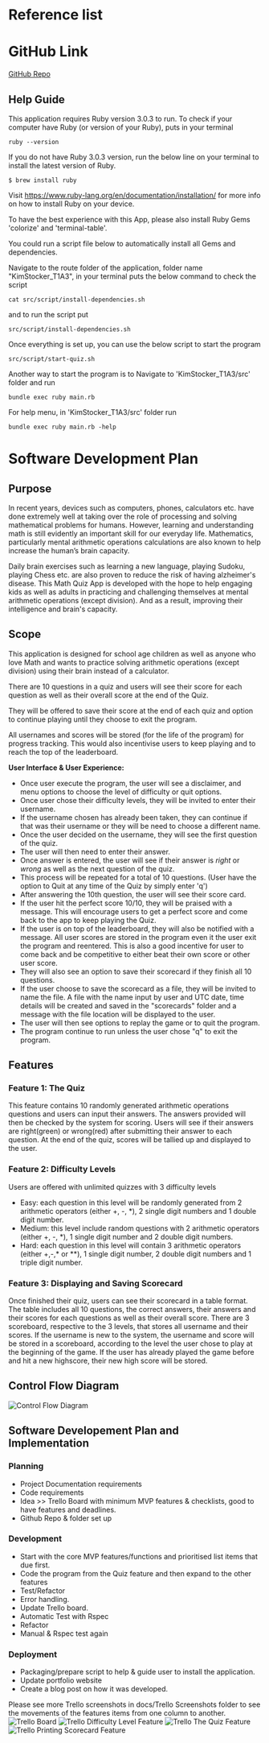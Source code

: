 # Reference list
# GitHub Link
[GitHub Repo](https://github.com/kimbstocker/KimStocker_T1A3)
## Help Guide
This application requires Ruby version 3.0.3 to run. To check if your computer have Ruby (or version of your Ruby), puts in your terminal
```
ruby --version
```
If you do not have Ruby 3.0.3 version, run the below line on your terminal to install the latest version of Ruby.
```
$ brew install ruby
``` 
Visit https://www.ruby-lang.org/en/documentation/installation/ for more info on how to install Ruby on your device.

To have the best experience with this App, please also install Ruby Gems 'colorize' and 'terminal-table'.

You could run a script file below to automatically install all Gems and dependencies. 

Navigate to the route folder of the application, folder name "KimStocker_T1A3", in your terminal puts the below command to check the script

```
cat src/script/install-dependencies.sh
```
and to run the script put
```
src/script/install-dependencies.sh
```
Once everything is set up, you can use the below script to start the program
```
src/script/start-quiz.sh
```
Another way to start the program is to Navigate to 'KimStocker_T1A3/src' folder and run
```
bundle exec ruby main.rb
```
For help menu, in 'KimStocker_T1A3/src' folder run
```
bundle exec ruby main.rb -help
```
# Software Development Plan
## Purpose
In recent years, devices such as computers, phones, calculators etc. have done extremely well at taking over the role of processing and solving mathematical problems for humans. However, learning and understanding math is still evidently an important skill for our everyday life. Mathematics, particularly mental arithmetic operations calculations are also known to help increase the human’s brain capacity. 

Daily brain exercises such as learning a new language, playing Sudoku, playing Chess etc. are also proven to reduce the risk of having alzheimer's disease. This Math Quiz App is developed with the hope to help engaging kids as well as adults in practicing and challenging themselves at mental arithmetic operations (except division). And as a result, improving their intelligence and brain's capacity. 
## Scope
This application is designed for school age children as well as anyone who love Math and wants to practice solving arithmetic operations (except division) using their brain instead of a calculator. 

There are 10 questions in a quiz and users will see their score for each question as well as their overall score at the end of the Quiz.

They will be offered to save their score at the end of each quiz and option to continue playing until they choose to exit the program.

All usernames and scores will be stored (for the life of the program) for progress tracking. This would also incentivise users to keep playing and to reach the top of the leaderboard.

**User Interface & User Experience:**

- Once user execute the program, the user will see a disclaimer, and menu options to choose the level of difficulty or quit options.
- Once user chose their difficulty levels, they will be invited to enter their username.
- If the username chosen has already been taken, they can continue if that was their username or they will be need to choose a different name.
- Once the user decided on the username, they will see the first question of the quiz.
- The user will then need to enter their answer.
- Once answer is entered, the user will see if their answer is *right* or *wrong* as well as the next question of the quiz. 
- This process will be repeated for a total of 10 questions. (User have the option to Quit at any time of the Quiz by simply enter 'q')
- After answering the 10th question, the user will see their score card. 
- If the user hit the perfect score 10/10, they will be praised with a message. This will encourage users to get a perfect score and come back to the app to keep playing the Quiz.
- If the user is on top of the leaderboard, they will also be notified with a message. All user scores are stored in the program even it the user exit the program and reentered. This is also a good incentive for user to come back and be competitive to either beat their own score or other user score.
- They will also see an option to save their scorecard if they finish all 10 questions.
- If the user choose to save the scorecard as a file, they will be invited to name the file. A file with the name input by user and UTC date, time details will be created and saved in the "scorecards" folder and a message with the file location will be displayed to the user.
- The user will then see options to replay the game or to quit the program. 
- The program continue to run unless the user chose "q" to exit the program.
## Features
### Feature 1: The Quiz
This feature contains 10 randomly generated arithmetic operations questions and users can input their answers. The answers provided will then be checked by the system for scoring. Users will see if their answers are right(green) or wrong(red) after submitting their answer to each question. At the end of the quiz, scores will be tallied up and displayed to the user.
### Feature 2: Difficulty Levels
Users are offered with unlimited quizzes with 3 difficulty levels
- Easy: each question in this level will be randomly generated from 2 arithmetic operators (either +, -, *), 2 single digit numbers and 1 double digit number. 
- Medium: this level include random questions with 2 arithmetic operators (either +, -, *), 1 single digit number and 2 double digit numbers.
- Hard: each question in this level will contain 3 arithmetic operators (either +,-,* or **), 1 single digit number, 2 double digit numbers and 1 triple digit number.
### Feature 3: Displaying and Saving Scorecard
Once finished their quiz, users can see their scorecard in a table format. The table includes all 10 questions, the correct answers, their answers and their scores for each questions as well as their overall score.
There are 3 scoreboard, respective to the 3 levels, that stores all username and their scores. If the username is new to the system, the username and score will be stored in a scoreboard, according to the level the user chose to play at the beginning of the game. If the user has already played the game before and hit a new highscore, their new high score will be stored.
## Control Flow Diagram
  ![Control Flow Diagram](docs/KimStocker_T1A3_Control_Flow_Diagram.png "Diagram")
## Software Developement Plan and Implementation
### Planning 
- Project Documentation requirements
- Code requirements
- Idea >> Trello Board with minimum MVP features & checklists, good to have features and deadlines.
- Github Repo & folder set up
### Development
- Start with the core MVP features/functions and prioritised list items that due first.
- Code the program from the Quiz feature and then expand to the other features
- Test/Refactor
- Error handling.
- Update Trello board.
- Automatic Test with Rspec
- Refactor
- Manual & Rspec test again
### Deployment
- Packaging/prepare script to help & guide user to install the application.
- Update portfolio website
- Create a blog post on how it was developed.

Please see more Trello screenshots in docs/Trello Screenshots folder to see the movements of the features items from one column to another.
  ![Trello Board](docs/Trello_Screenshots/TrelloHome.png "TrelloBoard")
  ![Trello Difficulty Level Feature](docs/Trello_Screenshots/TrelloDifficultyLevel.png "DifficultyLevelFeature")
  ![Trello The Quiz Feature](docs/Trello_Screenshots/TrelloTheQuiz.png "TheQuizFeature")
  ![Trello Printing Scorecard Feature](docs/Trello_Screenshots/TrelloPrintingScorecard.png "PrintingScorecardFeature")

  


